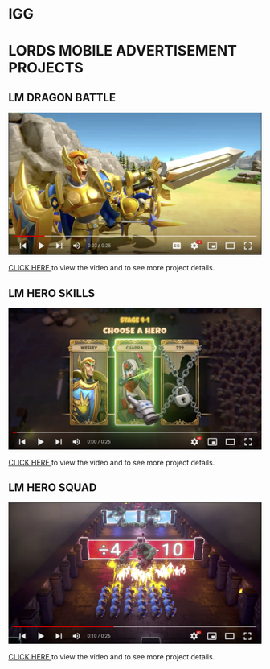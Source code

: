 # IGG
 
<h1> LORDS MOBILE ADVERTISEMENT PROJECTS </h1>

<h2> LM DRAGON BATTLE </h2>

[![DragonBattle](imgs/DragonBattle.png)](https://www.youtube.com/watch?v=XiZoWKbiMww)
<p><a href="https://www.youtube.com/watch?v=XiZoWKbiMww"> CLICK HERE </a> to view the video and to see more project details.</p>

<h2> LM HERO SKILLS </h2>

[![HeroSkills](imgs/HeroSkills.png)](https://www.youtube.com/watch?v=M7SGNKC6Zvc)
<p><a href="https://www.youtube.com/watch?v=M7SGNKC6Zvc"> CLICK HERE </a> to view the video and to see more project details.</p>

<h2> LM HERO SQUAD </h2>

[![GoonSquad](imgs/GoonSquad.png)](https://www.youtube.com/watch?v=Bjx6QcZ_7SQ)
<p><a href="https://www.youtube.com/watch?v=Bjx6QcZ_7SQ"> CLICK HERE </a> to view the video and to see more project details.</p>
